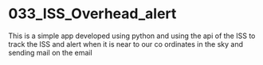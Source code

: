 # 033_ISS_Overhead_alert
This is a simple app developed using python and using the api of the ISS to track the ISS and alert when it is near to our co ordinates in the sky and sending mail on the email
